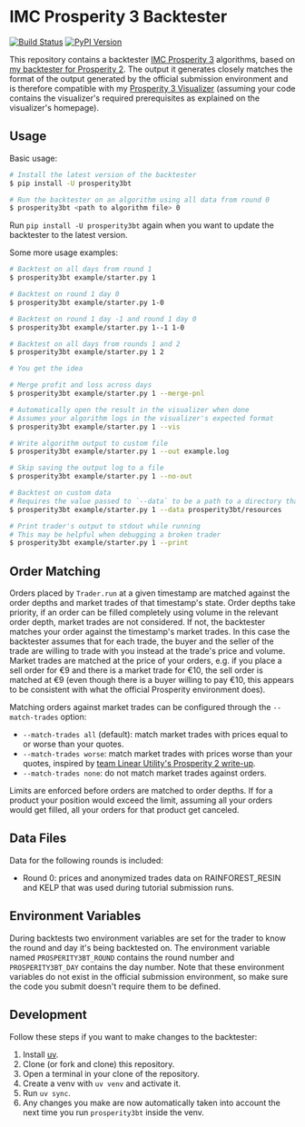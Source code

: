 # IMC Prosperity 3 Backtester

[![Build Status](https://github.com/jmerle/imc-prosperity-3-backtester/workflows/Build/badge.svg)](https://github.com/jmerle/imc-prosperity-3-backtester/actions/workflows/build.yml)
[![PyPI Version](https://img.shields.io/pypi/v/prosperity3bt)](https://pypi.org/project/prosperity3bt/)

This repository contains a backtester [IMC Prosperity 3](https://prosperity.imc.com/) algorithms, based on [my backtester for Prosperity 2](https://github.com/jmerle/imc-prosperity-2-backtester). The output it generates closely matches the format of the output generated by the official submission environment and is therefore compatible with my [Prosperity 3 Visualizer](https://github.com/jmerle/imc-prosperity-3-visualizer) (assuming your code contains the visualizer's required prerequisites as explained on the visualizer's homepage).

## Usage

Basic usage:
```sh
# Install the latest version of the backtester
$ pip install -U prosperity3bt

# Run the backtester on an algorithm using all data from round 0
$ prosperity3bt <path to algorithm file> 0
```

Run `pip install -U prosperity3bt` again when you want to update the backtester to the latest version.

Some more usage examples:
```sh
# Backtest on all days from round 1
$ prosperity3bt example/starter.py 1

# Backtest on round 1 day 0
$ prosperity3bt example/starter.py 1-0

# Backtest on round 1 day -1 and round 1 day 0
$ prosperity3bt example/starter.py 1--1 1-0

# Backtest on all days from rounds 1 and 2
$ prosperity3bt example/starter.py 1 2

# You get the idea

# Merge profit and loss across days
$ prosperity3bt example/starter.py 1 --merge-pnl

# Automatically open the result in the visualizer when done
# Assumes your algorithm logs in the visualizer's expected format
$ prosperity3bt example/starter.py 1 --vis

# Write algorithm output to custom file
$ prosperity3bt example/starter.py 1 --out example.log

# Skip saving the output log to a file
$ prosperity3bt example/starter.py 1 --no-out

# Backtest on custom data
# Requires the value passed to `--data` to be a path to a directory that is similar in structure to https://github.com/jmerle/imc-prosperity-3-backtester/tree/master/prosperity3bt/resources
$ prosperity3bt example/starter.py 1 --data prosperity3bt/resources

# Print trader's output to stdout while running
# This may be helpful when debugging a broken trader
$ prosperity3bt example/starter.py 1 --print
```

## Order Matching

Orders placed by `Trader.run` at a given timestamp are matched against the order depths and market trades of that timestamp's state. Order depths take priority, if an order can be filled completely using volume in the relevant order depth, market trades are not considered. If not, the backtester matches your order against the timestamp's market trades. In this case the backtester assumes that for each trade, the buyer and the seller of the trade are willing to trade with you instead at the trade's price and volume. Market trades are matched at the price of your orders, e.g. if you place a sell order for €9 and there is a market trade for €10, the sell order is matched at €9 (even though there is a buyer willing to pay €10, this appears to be consistent with what the official Prosperity environment does).

Matching orders against market trades can be configured through the `--match-trades` option:
- `--match-trades all` (default): match market trades with prices equal to or worse than your quotes.
- `--match-trades worse`: match market trades with prices worse than your quotes, inspired by [team Linear Utility's Prosperity 2 write-up](https://github.com/ericcccsliu/imc-prosperity-2).
- `--match-trades none`: do not match market trades against orders.

Limits are enforced before orders are matched to order depths. If for a product your position would exceed the limit, assuming all your orders would get filled, all your orders for that product get canceled.

## Data Files

Data for the following rounds is included:
- Round 0: prices and anonymized trades data on RAINFOREST_RESIN and KELP that was used during tutorial submission runs.

## Environment Variables

During backtests two environment variables are set for the trader to know the round and day it's being backtested on. The environment variable named `PROSPERITY3BT_ROUND` contains the round number and `PROSPERITY3BT_DAY` contains the day number. Note that these environment variables do not exist in the official submission environment, so make sure the code you submit doesn't require them to be defined.

## Development

Follow these steps if you want to make changes to the backtester:
1. Install [uv](https://docs.astral.sh/uv/).
2. Clone (or fork and clone) this repository.
3. Open a terminal in your clone of the repository.
4. Create a venv with `uv venv` and activate it.
5. Run `uv sync`.
6. Any changes you make are now automatically taken into account the next time you run `prosperity3bt` inside the venv.

